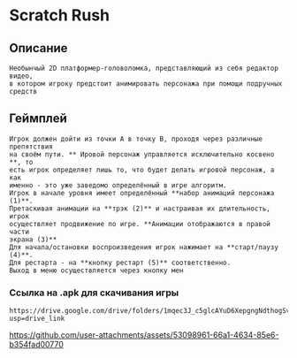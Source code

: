 # Scratch Rush
## Описание
```
Необынчый 2D платформер-головоломка, представляющий из себя редактор видео,
в котором игроку предстоит анимировать персонажа при помощи подручных средств
```

## Геймплей
```
Игрок должен дойти из точки А в точку В, проходя через различные препятствия
на своём пути. ** Ировой персонаж управляется исключительно косвено **, то
есть игрок определяет лишь то, что будет делать игровой персонаж, а как
именно - это уже заведомо определённый в игре алгоритм.
Игрок в начале уровня имеет определённый **набор анимаций персонажа (1)**.
Претаскивая анимации на **трэк (2)** и настраивая их длительность, игрок
осуществляет продвижение по игре. **Анимации отображаются в правой части
экрана (3)**
Для начала/остановки воспроизведения игрок нажимает на **старт/паузу (4)**.
Для рестарта - на **кнопку рестарт (5)** соответственно. 
Выход в меню осуществляется через кнопку мен
```


### Ссылка на .apk для скачивания игры
```
https://drive.google.com/drive/folders/1mqec3J_c5glcAYuD6XepgngNdthogSvY?usp=drive_link
```

https://github.com/user-attachments/assets/53098961-66a1-4634-85e6-b354fad00770





